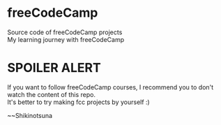 # freeCodeCamp
Source code of freeCodeCamp projects <br>
My learning journey with freeCodeCamp

# SPOILER ALERT
If you want to follow freeCodeCamp courses, I recommend you to don't watch the content of this repo. <br>
It's better to try making fcc projects by yourself :)

~~Shikinotsuna
